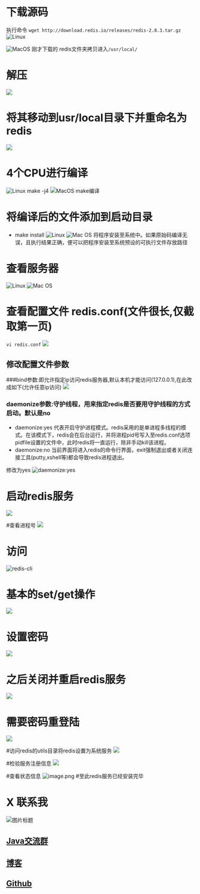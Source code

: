 # 下载源码
执行命令
`wget http://download.redis.io/releases/redis-2.8.3.tar.gz`
![Linux](http://upload-images.jianshu.io/upload_images/4685968-d8e6a7be570c8625.png?imageMogr2/auto-orient/strip%7CimageView2/2/w/1240)

![MacOS](https://upload-images.jianshu.io/upload_images/4685968-da63cf65861b273c.png?imageMogr2/auto-orient/strip%7CimageView2/2/w/1240)
刚才下载的 redis文件夹拷贝进入`/usr/local/`
# 解压
![](http://upload-images.jianshu.io/upload_images/4685968-7732fb9f4083de41.png?imageMogr2/auto-orient/strip%7CimageView2/2/w/1240)
# 将其移动到usr/local目录下并重命名为redis
![](http://upload-images.jianshu.io/upload_images/4685968-0a8cbba8be546754.png?imageMogr2/auto-orient/strip%7CimageView2/2/w/1240)
# 4个CPU进行编译
![Linux make -j4 ](http://upload-images.jianshu.io/upload_images/4685968-f7fbc76fed2d7bd5.png?imageMogr2/auto-orient/strip%7CimageView2/2/w/1240)
![MacOS make编译](https://upload-images.jianshu.io/upload_images/4685968-c59ca547001bbce1.png?imageMogr2/auto-orient/strip%7CimageView2/2/w/1240)

# 将编译后的文件添加到启动目录
- make install
![Linux](http://upload-images.jianshu.io/upload_images/4685968-0123fccb5a841353.png?imageMogr2/auto-orient/strip%7CimageView2/2/w/1240)
![Mac OS](https://upload-images.jianshu.io/upload_images/4685968-b4127ec2d23b0721.png?imageMogr2/auto-orient/strip%7CimageView2/2/w/1240)
将程序安装至系统中。如果原始码编译无误，且执行结果正确，便可以把程序安装至系统预设的可执行文件存放路径
# 查看服务器
![Linux](http://upload-images.jianshu.io/upload_images/4685968-cc6d37828483b067.png?imageMogr2/auto-orient/strip%7CimageView2/2/w/1240)
![Mac OS](https://upload-images.jianshu.io/upload_images/4685968-4cdec277eeb9e824.png?imageMogr2/auto-orient/strip%7CimageView2/2/w/1240)

# 查看配置文件 redis.conf(文件很长,仅截取第一页)
`vi redis.conf`
![](http://upload-images.jianshu.io/upload_images/4685968-aed44d3ddb73eae7.png?imageMogr2/auto-orient/strip%7CimageView2/2/w/1240)
## 修改配置文件参数
###bind参数:即允许指定ip访问redis服务器,默认本机才能访问(127.0.0.1),在此改成如下(允许任意ip访问)
![](http://upload-images.jianshu.io/upload_images/4685968-f73bba909c910070.png?imageMogr2/auto-orient/strip%7CimageView2/2/w/1240)
### daemonize参数:守护线程，用来指定redis是否要用守护线程的方式启动。默认是no
- daemonize:yes
代表开启守护进程模式。redis采用的是单进程多线程的模式。在该模式下，redis会在后台运行，并将进程pid号写入至redis.conf选项pidfile设置的文件中，此时redis将一直运行，除非手动kill该进程。
- daemonize:no
当前界面将进入redis的命令行界面，exit强制退出或者关闭连接工具(putty,xshell等)都会导致redis进程退出。

修改为yes
![daemonize:yes](http://upload-images.jianshu.io/upload_images/4685968-1c3dff636827e2fc.png?imageMogr2/auto-orient/strip%7CimageView2/2/w/1240)
# 启动redis服务
![](http://upload-images.jianshu.io/upload_images/4685968-5c2d7770ce0ab0ba.png?imageMogr2/auto-orient/strip%7CimageView2/2/w/1240)

#查看进程号
![](http://upload-images.jianshu.io/upload_images/4685968-434a736e34b25b00.png?imageMogr2/auto-orient/strip%7CimageView2/2/w/1240)
# 访问
![redis-cli](http://upload-images.jianshu.io/upload_images/4685968-30937b837060989a.png?imageMogr2/auto-orient/strip%7CimageView2/2/w/1240)
# 基本的set/get操作
![](http://upload-images.jianshu.io/upload_images/4685968-5da734870791c47f.png?imageMogr2/auto-orient/strip%7CimageView2/2/w/1240)
# 设置密码
![](http://upload-images.jianshu.io/upload_images/4685968-b3b3599f4b34a868.png?imageMogr2/auto-orient/strip%7CimageView2/2/w/1240)
# 之后关闭并重启redis服务
![](http://upload-images.jianshu.io/upload_images/4685968-6ed1eb0b4d7c33d2.png?imageMogr2/auto-orient/strip%7CimageView2/2/w/1240)
# 需要密码重登陆
![](http://upload-images.jianshu.io/upload_images/4685968-37020eeb411ed3c1.png?imageMogr2/auto-orient/strip%7CimageView2/2/w/1240)

#访问redis的utils目录将redis设置为系统服务
![](http://upload-images.jianshu.io/upload_images/4685968-d4dbdd54e78235fe.png?imageMogr2/auto-orient/strip%7CimageView2/2/w/1240)

#检验服务注册信息
![](http://upload-images.jianshu.io/upload_images/4685968-37a79558b4fbbf69.png?imageMogr2/auto-orient/strip%7CimageView2/2/w/1240)

#查看状态信息
![image.png](http://upload-images.jianshu.io/upload_images/4685968-a970147d3cb435ec.png?imageMogr2/auto-orient/strip%7CimageView2/2/w/1240)
#至此redis服务已经安装完毕

# X 联系我
![](http://upload-images.jianshu.io/upload_images/4685968-6a8b28d2fd95e8b7?imageMogr2/auto-orient/strip%7CimageView2/2/w/1240 "图片标题") 
## [Java交流群](https://jq.qq.com/?_wv=1027&k=5UB4P1T)

## [博客](http://www.shishusheng.com)


## [Github](https://github.com/Wasabi1234)





